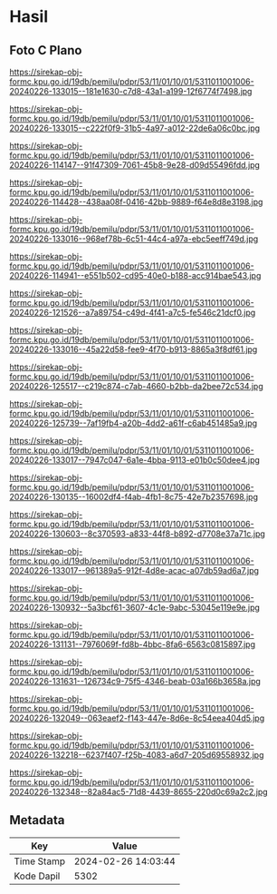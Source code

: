 # Hasil

## Foto C Plano

https://sirekap-obj-formc.kpu.go.id/19db/pemilu/pdpr/53/11/01/10/01/5311011001006-20240226-133015--181e1630-c7d8-43a1-a199-12f6774f7498.jpg

https://sirekap-obj-formc.kpu.go.id/19db/pemilu/pdpr/53/11/01/10/01/5311011001006-20240226-133015--c222f0f9-31b5-4a97-a012-22de6a06c0bc.jpg

https://sirekap-obj-formc.kpu.go.id/19db/pemilu/pdpr/53/11/01/10/01/5311011001006-20240226-114147--91f47309-7061-45b8-9e28-d09d55496fdd.jpg

https://sirekap-obj-formc.kpu.go.id/19db/pemilu/pdpr/53/11/01/10/01/5311011001006-20240226-114428--438aa08f-0416-42bb-9889-f64e8d8e3198.jpg

https://sirekap-obj-formc.kpu.go.id/19db/pemilu/pdpr/53/11/01/10/01/5311011001006-20240226-133016--968ef78b-6c51-44c4-a97a-ebc5eeff749d.jpg

https://sirekap-obj-formc.kpu.go.id/19db/pemilu/pdpr/53/11/01/10/01/5311011001006-20240226-114941--e551b502-cd95-40e0-b188-acc914bae543.jpg

https://sirekap-obj-formc.kpu.go.id/19db/pemilu/pdpr/53/11/01/10/01/5311011001006-20240226-121526--a7a89754-c49d-4f41-a7c5-fe546c21dcf0.jpg

https://sirekap-obj-formc.kpu.go.id/19db/pemilu/pdpr/53/11/01/10/01/5311011001006-20240226-133016--45a22d58-fee9-4f70-b913-8865a3f8df61.jpg

https://sirekap-obj-formc.kpu.go.id/19db/pemilu/pdpr/53/11/01/10/01/5311011001006-20240226-125517--c219c874-c7ab-4660-b2bb-da2bee72c534.jpg

https://sirekap-obj-formc.kpu.go.id/19db/pemilu/pdpr/53/11/01/10/01/5311011001006-20240226-125739--7af19fb4-a20b-4dd2-a61f-c6ab451485a9.jpg

https://sirekap-obj-formc.kpu.go.id/19db/pemilu/pdpr/53/11/01/10/01/5311011001006-20240226-133017--7947c047-6a1e-4bba-9113-e01b0c50dee4.jpg

https://sirekap-obj-formc.kpu.go.id/19db/pemilu/pdpr/53/11/01/10/01/5311011001006-20240226-130135--16002df4-f4ab-4fb1-8c75-42e7b2357698.jpg

https://sirekap-obj-formc.kpu.go.id/19db/pemilu/pdpr/53/11/01/10/01/5311011001006-20240226-130603--8c370593-a833-44f8-b892-d7708e37a71c.jpg

https://sirekap-obj-formc.kpu.go.id/19db/pemilu/pdpr/53/11/01/10/01/5311011001006-20240226-133017--961389a5-912f-4d8e-acac-a07db59ad6a7.jpg

https://sirekap-obj-formc.kpu.go.id/19db/pemilu/pdpr/53/11/01/10/01/5311011001006-20240226-130932--5a3bcf61-3607-4c1e-9abc-53045e119e9e.jpg

https://sirekap-obj-formc.kpu.go.id/19db/pemilu/pdpr/53/11/01/10/01/5311011001006-20240226-131131--7976069f-fd8b-4bbc-8fa6-6563c0815897.jpg

https://sirekap-obj-formc.kpu.go.id/19db/pemilu/pdpr/53/11/01/10/01/5311011001006-20240226-131631--126734c9-75f5-4346-beab-03a166b3658a.jpg

https://sirekap-obj-formc.kpu.go.id/19db/pemilu/pdpr/53/11/01/10/01/5311011001006-20240226-132049--063eaef2-f143-447e-8d6e-8c54eea404d5.jpg

https://sirekap-obj-formc.kpu.go.id/19db/pemilu/pdpr/53/11/01/10/01/5311011001006-20240226-132218--6237f407-f25b-4083-a6d7-205d69558932.jpg

https://sirekap-obj-formc.kpu.go.id/19db/pemilu/pdpr/53/11/01/10/01/5311011001006-20240226-132348--82a84ac5-71d8-4439-8655-220d0c69a2c2.jpg


## Metadata

| Key        | Value               |
| ---------- | ------------------- |
| Time Stamp | 2024-02-26 14:03:44 |
| Kode Dapil | 5302                |



